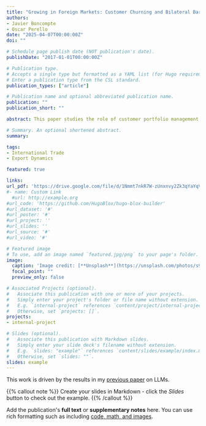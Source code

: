 ```yaml
---
title: "Growing in Foreign Markets: Customer Churning and Bilateral Bargaining"
authors:
- Javier Boncompte
- Oscar Perello
date: "2025-04-07T00:00:00Z"
doi: ""

# Schedule page publish date (NOT publication's date).
publishDate: "2017-01-01T00:00:00Z"

# Publication type.
# Accepts a single type but formatted as a YAML list (for Hugo requirements).
# Enter a publication type from the CSL standard.
publication_types: ["article"]

# Publication name and optional abbreviated publication name.
publication: ""
publication_short: ""

abstract: This paper studies the role of customer portfolio management in exporters’ growth. Using panel data on Chilean exporters and their foreign buyers (2002–2019), we document new facts on export dynamics. Growing exporters replace old customers with more profitable matches, accounting for nearly 40% of firms’ export growth, while increasing both their average price and price dispersion across customers. We build a dynamic model of exporting with endogenous network formation, managerial costs of customer relationships, and bilateral bargaining that can rationalize these patterns. Each period, firms decide how much to invest in customer search, which customers to retain, and what prices to charge. Additional customers enhance exporters’ sales and negotiating positions, but they also increase managerial costs. Using the model, we characterize firms’ dynamic export strategies and quantify the role of managerial costs in export growth. We then evaluate policies that reduce search and managerial costs, considering both individual and combined reforms, and their interaction with policies that increase competition through market entry.

# Summary. An optional shortened abstract.
summary: 

tags:
- International Trade
- Export Dynamics

featured: true

links:
url_pdf: 'https://drive.google.com/file/d/1Nmmt7nkR7W-zUnxnvy2Zk3qYaYqVvCdh/view'
#- name: Custom Link
  #url: http://example.org
#url_code: 'https://github.com/HugoBlox/hugo-blox-builder'
#url_dataset: '#'
#url_poster: '#'
#url_project: ''
#url_slides: ''
#url_source: '#'
#url_video: '#'

# Featured image
# To use, add an image named `featured.jpg/png` to your page's folder. 
image:
  caption: 'Image credit: [**Unsplash**](https://unsplash.com/photos/s9CC2SKySJM)'
  focal_point: ""
  preview_only: false

# Associated Projects (optional).
#   Associate this publication with one or more of your projects.
#   Simply enter your project's folder or file name without extension.
#   E.g. `internal-project` references `content/project/internal-project/index.md`.
#   Otherwise, set `projects: []`.
projects:
- internal-project

# Slides (optional).
#   Associate this publication with Markdown slides.
#   Simply enter your slide deck's filename without extension.
#   E.g. `slides: "example"` references `content/slides/example/index.md`.
#   Otherwise, set `slides: ""`.
slides: example
---
```


This work is driven by the results in my [previous paper](/publication/conference-paper/) on LLMs.

{{% callout note %}}
Create your slides in Markdown - click the *Slides* button to check out the example.
{{% /callout %}}

Add the publication's **full text** or **supplementary notes** here. You can use rich formatting such as including [code, math, and images](https://docs.hugoblox.com/content/writing-markdown-latex/).
